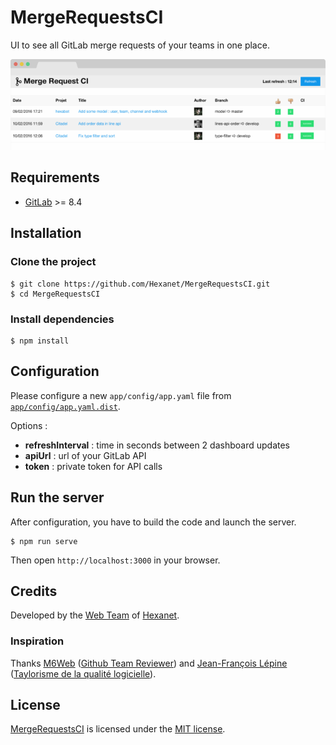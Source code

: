 # MergeRequestsCI

UI to see all GitLab merge requests of your teams in one place.

![MergeRequestsCI](screenshot.png)

## Requirements

* [GitLab](https://about.gitlab.com/) >= 8.4

## Installation

### Clone the project

```shell
$ git clone https://github.com/Hexanet/MergeRequestsCI.git
$ cd MergeRequestsCI
```

### Install dependencies

```shell
$ npm install
```

## Configuration

Please configure a new `app/config/app.yaml` file from [`app/config/app.yaml.dist`](app/config/app.yaml.dist).

Options :

* **refreshInterval** : time in seconds between 2 dashboard updates
* **apiUrl** : url of your GitLab API
* **token** : private token for API calls

## Run the server

After configuration, you have to build the code and launch the server.

```shell
$ npm run serve
```

Then open `http://localhost:3000` in your browser.

## Credits

Developed by the [Web Team](https://teamweb.hexanet.fr/) of [Hexanet](http://www.hexanet.fr/).

### Inspiration

Thanks [M6Web](https://github.com/M6Web) ([Github Team Reviewer](https://github.com/M6Web/GithubTeamReviewer)) and [Jean-François Lépine](http://blog.lepine.pro/) ([Taylorisme de la qualité logicielle](http://slides.com/halleck/taylorisme-de-la-qualite-logicielle)).

## License

[MergeRequestsCI](https://github.com/Hexanet/MergeRequestsCI) is licensed under the [MIT license](LICENSE).
